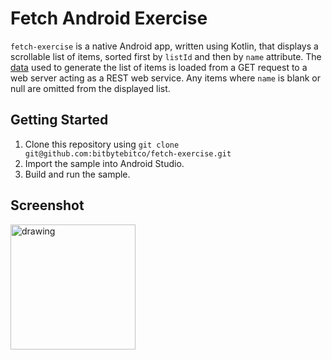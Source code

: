 Fetch Android Exercise
==================================

```fetch-exercise``` is a native Android app, written using Kotlin, that displays a scrollable list of items, sorted first by ```listId``` and then by ```name``` attribute. 
The [data](https://fetch-hiring.s3.amazonaws.com/hiring.json) used to generate the list of items is loaded from a GET request to a web server acting as a REST web service.
Any items where ```name``` is blank or null are omitted from the displayed list. 

Getting Started
---------------

1. Clone this repository using ```git clone git@github.com:bitbytebitco/fetch-exercise.git```
2. Import the sample into Android Studio.
4. Build and run the sample.

Screenshot
---------------

<img src="FetchExercise.png" alt="drawing" width="200"/>
